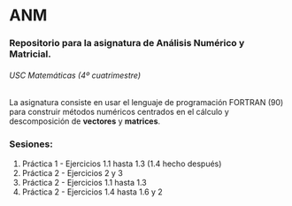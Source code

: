 # ANM

### Repositorio para la asignatura de Análisis Numérico y Matricial.
###### USC Matemáticas (4º cuatrimestre)

La asignatura consiste en usar el lenguaje de programación FORTRAN (90) para construir métodos numéricos centrados
en el cálculo y descomposición de **vectores** y **matrices**.

### Sesiones: 
1.  Práctica 1 - Ejercicios 1.1 hasta 1.3 (1.4 hecho después)
2.  Práctica 2 - Ejercicios 2 y 3
3.  Práctica 2 - Ejercicios 1.1 hasta 1.3
4.  Práctica 2 - Ejercicios 1.4 hasta 1.6 y 2